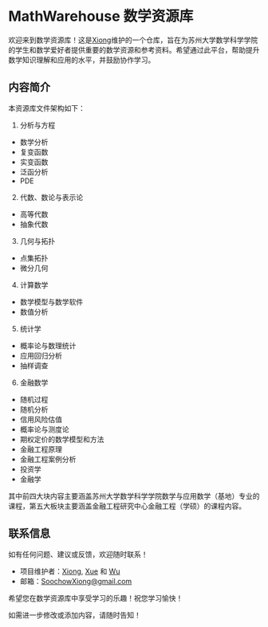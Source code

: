 # MathWarehouse 数学资源库
欢迎来到数学资源库！这是[Xiong](https://github.com/SoochowXiong)维护的一个仓库，旨在为苏州大学数学科学学院的学生和数学爱好者提供重要的数学资源和参考资料。希望通过此平台，帮助提升数学知识理解和应用的水平，并鼓励协作学习。

## 内容简介
本资源库文件架构如下：
1. 分析与方程
  - 数学分析
  - 复变函数
  - 实变函数
  - 泛函分析
  - PDE
2. 代数、数论与表示论
  - 高等代数
  - 抽象代数
3. 几何与拓扑
  - 点集拓扑
  - 微分几何
4. 计算数学
  - 数学模型与数学软件
  - 数值分析
5. 统计学
  - 概率论与数理统计
  - 应用回归分析
  - 抽样调查
6. 金融数学
  - 随机过程
  - 随机分析
  - 信用风险估值
  - 概率论与测度论
  - 期权定价的数学模型和方法
  - 金融工程原理
  - 金融工程案例分析
  - 投资学
  - 金融学

其中前四大块内容主要涵盖苏州大学数学科学学院数学与应用数学（基地）专业的课程，第五大板块主要涵盖金融工程研究中心金融工程（学硕）的课程内容。


## 联系信息
如有任何问题、建议或反馈，欢迎随时联系！

- 项目维护者：[Xiong](https://github.com/SoochowXiong), [Xue](https://github.com/xuejiahua) 和 [Wu](https://github.com/Jessiewu5)
- 邮箱：SoochowXiong@gmail.com

希望您在数学资源库中享受学习的乐趣！祝您学习愉快！

如需进一步修改或添加内容，请随时告知！
